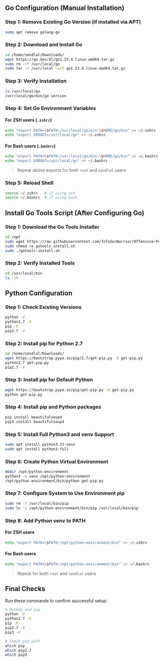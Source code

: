 ## Go Configuration (Manual Installation)

### Step 1: Remove Existing Go Version (if installed via APT)
```bash
sudo apt remove golang-go
```

### Step 2: Download and Install Go
```bash
cd /home/nandlal/Downloads/
wget https://go.dev/dl/go1.23.4.linux-amd64.tar.gz
sudo rm -rf /usr/local/go
sudo tar -C /usr/local -xzf go1.23.4.linux-amd64.tar.gz
```

### Step 3: Verify Installation
```bash
ls /usr/local/go
/usr/local/go/bin/go version
```

### Step 4: Set Go Environment Variables

#### For ZSH users (`.zshrc`)
```bash
echo "export PATH=\$PATH:/usr/local/go/bin:\$HOME/go/bin" >> ~/.zshrc
echo "export GOROOT=/usr/local/go" >> ~/.zshrc
```

#### For Bash users (`.bashrc`)
```bash
echo "export PATH=\$PATH:/usr/local/go/bin:\$HOME/go/bin" >> ~/.bashrc
echo "export GOROOT=/usr/local/go" >> ~/.bashrc
```

> Repeat above exports for both `root` and `nandlal` users

### Step 5: Reload Shell
```bash
source ~/.zshrc   # if using zsh
source ~/.bashrc  # if using bash
```

## Install Go Tools Script (After Configuring Go)

### Step 1: Download the Go Tools Installer
```bash
cd /opt
sudo wget https://raw.githubusercontent.com/InfoSecWarrior/Offensive-Pentesting-Scripts/main/Gotools-Install/gotools-install.sh
sudo chmod +x gotools-install.sh
sudo ./gotools-install.sh
```

### Step 2: Verify Installed Tools
```bash
cd /usr/local/bin
ls -lh
```

## Python Configuration

### Step 1: Check Existing Versions
```bash
python -V
python2.7 -V
pip -V
pip2.7 -V
```

### Step 2: Install pip for Python 2.7
```bash
cd /home/nandlal/Downloads/
wget https://bootstrap.pypa.io/pip/2.7/get-pip.py -O get-pip.py
python2.7 get-pip.py
pip2.7 -V
```

### Step 3: Install pip for Default Python
```bash
wget https://bootstrap.pypa.io/pip/get-pip.py -O get-pip.py
python get-pip.py
```

### Step 4: Install pip and Python packages
```bash
pip install beautifulsoup4
pip3 install beautifulsoup4
```

### Step 5: Install Full Python3 and venv Support
```bash
sudo apt install python3.13-venv
sudo apt install python3-full
```

### Step 6: Create Python Virtual Environment
```bash
mkdir /opt/python-environment
python3 -m venv /opt/python-environment
/opt/python-environment/bin/python get-pip.py
```

### Step 7: Configure System to Use Environment pip
```bash
sudo rm -f /usr/local/bin/pip
sudo ln -s /opt/python-environment/bin/pip /usr/local/bin/pip
```

### Step 8: Add Python venv to PATH

#### For ZSH users
```bash
echo "export PATH=\$PATH:/opt/python-environment/bin" >> ~/.zshrc
```

#### For Bash users
```bash
echo "export PATH=\$PATH:/opt/python-environment/bin" >> ~/.bashrc
```

> Repeat for both `root` and `nandlal` users

## Final Checks

Run these commands to confirm successful setup:
```bash
# Python and pip
python -V
python2.7 -V
pip -V
pip2.7 -V
pip3 -V

# Check pip path
which pip
which pip2.7
which pip3
```

